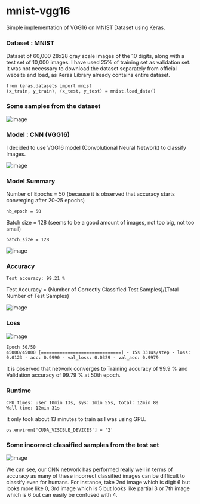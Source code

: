 # mnist-vgg16
Simple implementation of VGG16 on MNIST Dataset using Keras.

### Dataset : MNIST

Dataset of 60,000 28x28 gray scale images of the 10 digits, along with a test set of 10,000 images. I have used 25% of training set as validation set. 
It was not necessary to download the dataset separately from official website and load, as Keras Library already contains entire dataset.

    from keras.datasets import mnist
    (x_train, y_train), (x_test, y_test) = mnist.load_data()

### Some samples from the dataset

![image](https://user-images.githubusercontent.com/46073809/55661859-77b37680-57c3-11e9-9fa0-0fdf07201e0b.png)

### Model : CNN (VGG16)

I decided to use VGG16 model (Convolutional Neural Network) to classify Images.

![image](https://user-images.githubusercontent.com/46073809/55661883-9c0f5300-57c3-11e9-92b4-e125efb76785.png)

 
### Model Summary

Number of Epochs = 50 (because it is observed that accuracy starts converging after 20-25 epochs)

    nb_epoch = 50

Batch size = 128 (seems to be a good amount of images, not too big, not too small)

    batch_size = 128

![image](https://user-images.githubusercontent.com/46073809/55661899-c06b2f80-57c3-11e9-8cb7-f8e339ce1d02.png)
 
### Accuracy

    Test accuracy: 99.21 %
 
Test Accuracy =  (Number of Correctly Classified Test Samples)/(Total Number of Test Samples)

![image](https://user-images.githubusercontent.com/46073809/55661934-fdcfbd00-57c3-11e9-875c-d5de2b65b941.png)
 
### Loss

![image](https://user-images.githubusercontent.com/46073809/55661943-1049f680-57c4-11e9-9b95-99d3133fbab9.png)

    Epoch 50/50
    45000/45000 [==============================] - 15s 331us/step - loss: 0.0123 - acc: 0.9990 - val_loss: 0.0329 - val_acc: 0.9979

It is observed that network converges to Training accuracy of 99.9 % and Validation accuracy of 99.79 % at 50th epoch.

### Runtime

    CPU times: user 10min 13s, sys: 1min 55s, total: 12min 8s
    Wall time: 12min 31s

It only took about 13 minutes to train as I was using GPU.

    os.environ['CUDA_VISIBLE_DEVICES'] = '2' 

### Some incorrect classified samples from the test set

![image](https://user-images.githubusercontent.com/46073809/55661982-82bad680-57c4-11e9-8ad2-50223f0b77f3.png)
 
We can see, our CNN network has performed really well in terms of accuracy as many of these incorrect classified images can be difficult to classify even for humans. For instance, take 2nd image which is digit 6 but looks more like 0, 3rd image which is 5 but looks like partial 3 or 7th image which is 6 but can easily be confused with 4.
